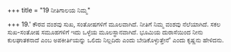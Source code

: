 +++
title = "19 ನೀತಿಗಾಲಯ ನಿಮ್ಮ"

+++
19.' ಕೌರವ ವಂಶವು ಸುಖ, ಸಂತೋಷಗಳಿಗೆ ಮೂಲವಾಗಿದೆ. ನೀತಿಗೆ ನಿಮ್ಮ ವಂಶವು ನೆಲೆಯಾಗಿದೆ. ಸಕಲ ಸುಖ-ಸಂತೋಷ ಸಮೂಹಗಳಿಗೆ ಇದು ಒಳ್ಳೆಯ ಮೂಲಸ್ಥಾನವಾಗಿದೆ. ಭೂಮಿಯ ದುರಾಸೆಯಿಂದ ನೀನು ಕುಲಘಾತಕನಾದೆ ಎಂಬ ಅಪಕೀರ್ತಿಯನ್ನು ಒಲಿದು ನಿಲ್ಲದಿರು ಎಂದು ಬೇಡಿಕೊಳ್ಳುತ್ತೇನೆ' ಎಂದು ಕೃಷ್ಣನು ಹೇಳಿದನು.